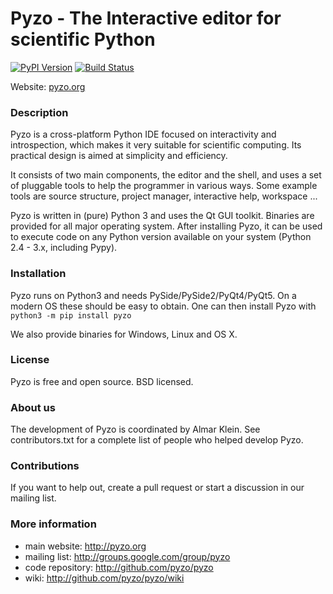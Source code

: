 # Pyzo - The Interactive editor for scientific Python

[![PyPI Version](https://img.shields.io/pypi/v/pyzo.svg)](https://pypi.python.org/pypi/pyzo/)
[![Build Status](https://dev.azure.com/pyzo/pyzo/_apis/build/status/pyzo.pyzo?branchName=master)](https://dev.azure.com/pyzo/pyzo/_build/latest?definitionId=1&branchName=master)

Website: [pyzo.org](http://pyzo.org)


### Description

Pyzo is a cross-platform Python IDE focused on
interactivity and introspection, which makes it very suitable for
scientific computing. Its practical design is aimed at simplicity and
efficiency.

It consists of two main components, the editor and the shell, and uses
a set of pluggable tools to help the programmer in various ways. Some
example tools are source structure, project manager, interactive help,
workspace ...

Pyzo is written in (pure) Python 3 and uses the Qt GUI toolkit. Binaries
are provided for all major operating system. After installing Pyzo, it
can be used to execute code on any Python version available on your
system (Python 2.4 - 3.x, including Pypy).


### Installation

Pyzo runs on Python3 and needs PySide/PySide2/PyQt4/PyQt5. On a modern
OS these should be easy to obtain. One can then install Pyzo with
`python3 -m pip install pyzo`

We also provide binaries for Windows, Linux and OS X.


### License

Pyzo is free and open source. BSD licensed.


### About us

The development of Pyzo is coordinated by Almar Klein. See contributors.txt
for a complete list of people who helped develop Pyzo.


### Contributions

If you want to help out, create a pull request or start a discussion
in our mailing list.


### More information

* main website: http://pyzo.org
* mailing list: http://groups.google.com/group/pyzo
* code repository: http://github.com/pyzo/pyzo
* wiki: http://github.com/pyzo/pyzo/wiki
